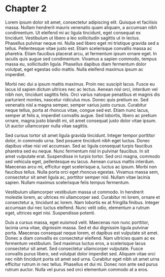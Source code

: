 # Chapter 2

Lorem ipsum dolor sit amet, consectetur adipiscing elit. Quisque et facilisis massa. Nullam hendrerit mauris venenatis quam aliquam, a accumsan nibh condimentum. Ut eleifend mi ac ligula tincidunt, eget consequat ex tincidunt. Vestibulum ut libero a leo sollicitudin sagittis ut in lectus. Phasellus pulvinar neque mi. Nulla sed libero eget mi tristique gravida sed a tellus. Pellentesque vitae justo est. Etiam scelerisque convallis massa ac pharetra. Etiam faucibus placerat arcu, at fermentum ipsum ornare eget. In iaculis quis augue sed condimentum. Vivamus a sapien commodo, tempus massa eu, sollicitudin ligula. Phasellus dapibus diam fermentum dolor volutpat, eget egestas odio mattis. Nulla eleifend maximus ipsum ac imperdiet.

Morbi nec dui a ipsum mattis maximus. Proin nec suscipit lacus. Fusce eu lacus id sapien dictum ultrices nec ac lectus. Aenean nisl orci, interdum vel nibh non, tincidunt sagittis felis. Orci varius natoque penatibus et magnis dis parturient montes, nascetur ridiculus mus. Donec quis pretium ex. Sed venenatis nisl a magna semper, semper varius justo cursus. Curabitur neque tellus, porta at rhoncus vitae, congue sed est. Etiam nunc lacus, semper at felis a, imperdiet convallis augue. Sed lobortis, libero ac pretium ornare, magna justo blandit mi, sit amet consequat justo dolor vitae ipsum. Ut auctor ullamcorper nulla vitae sagittis.

Sed cursus tortor sit amet ligula gravida tincidunt. Integer tempor porttitor dolor, in commodo urna. Sed posuere tincidunt nibh eget luctus. Donec dapibus vitae nisi vel accumsan. Sed ac ligula consequat turpis faucibus pharetra sed eu neque. Nunc fermentum nisl in pulvinar faucibus. In sit amet vulputate erat. Suspendisse in turpis tortor. Sed orci magna, commodo sed vehicula eget, pellentesque eu lacus. Aenean cursus mattis interdum. Maecenas arcu mi, efficitur eget scelerisque a, luctus ac ipsum. Morbi non faucibus tellus. Nulla porta orci eget rhoncus egestas. Vivamus massa sem, consectetur sit amet ligula ac, porttitor semper nisl. Nullam vitae lacinia sapien. Nullam maximus scelerisque felis tempus fermentum.

Vestibulum ullamcorper vestibulum massa ut commodo. In hendrerit molestie lorem, ac ultrices mi ullamcorper sed. Curabitur mi lorem, ornare et consectetur a, tincidunt ac lorem. Nam lobortis ex at fringilla finibus. Integer accumsan dui nec luctus eleifend. Nunc velit odio, elementum a rutrum eget, ultrices eget nisi. Suspendisse potenti.

Duis a cursus massa, eget euismod velit. Maecenas non nunc porttitor, lacinia urna vitae, dignissim massa. Sed et dui dignissim ligula pulvinar porta. Maecenas consequat neque lorem, et dapibus est vulputate sit amet. Donec a diam convallis ex consectetur eleifend. Nam ultricies quam ac ex fermentum vestibulum. Sed maximus luctus eros, a scelerisque lacus consectetur sit amet. Sed consectetur ullamcorper vulputate. Fusce convallis purus libero, sed volutpat dolor imperdiet sed. Aliquam vitae orci nec nibh tincidunt porta sit amet sed urna. Curabitur eget nibh sit amet urna efficitur rutrum in nec tellus. Phasellus et dui mi. Donec non ante sed purus rutrum auctor. Nulla vel purus sed orci elementum commodo at a eros.